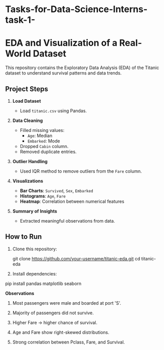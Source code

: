 # Tasks-for-Data-Science-Interns-task-1-

#  EDA and Visualization of a Real-World Dataset

This repository contains the Exploratory Data Analysis (EDA) of the Titanic dataset to understand survival patterns and data trends.


## Project Steps

1. **Load Dataset**
   - Load `titanic.csv` using Pandas.

2. **Data Cleaning**
   - Filled missing values:
     - `Age`: Median
     - `Embarked`: Mode
   - Dropped `Cabin` column.
   - Removed duplicate entries.

3. **Outlier Handling**
   - Used IQR method to remove outliers from the `Fare` column.

4. **Visualizations**
   - **Bar Charts**: `Survived`, `Sex`, `Embarked`
   - **Histograms**: `Age`, `Fare`
   - **Heatmap**: Correlation between numerical features

5. **Summary of Insights**
   - Extracted meaningful observations from data.

## How to Run

1. Clone this repository:
    
   git clone https://github.com/your-username/titanic-eda.git
   cd titanic-eda
   
4. Install dependencies:

pip install pandas matplotlib seaborn

**Observations**

1. Most passengers were male and boarded at port 'S'.

2. Majority of passengers did not survive.

3. Higher Fare → higher chance of survival.

4. Age and Fare show right-skewed distributions.

5. Strong correlation between Pclass, Fare, and Survival.
